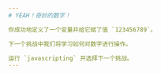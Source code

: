 ```yaml
---
# YEAH！奇妙的数字！

你成功地定义了一个变量并给它赋了值 `123456789`。

下一个挑战中我们将学习如何对数字进行操作。

运行 `javascripting` 并选择下一个挑战。
---
```


